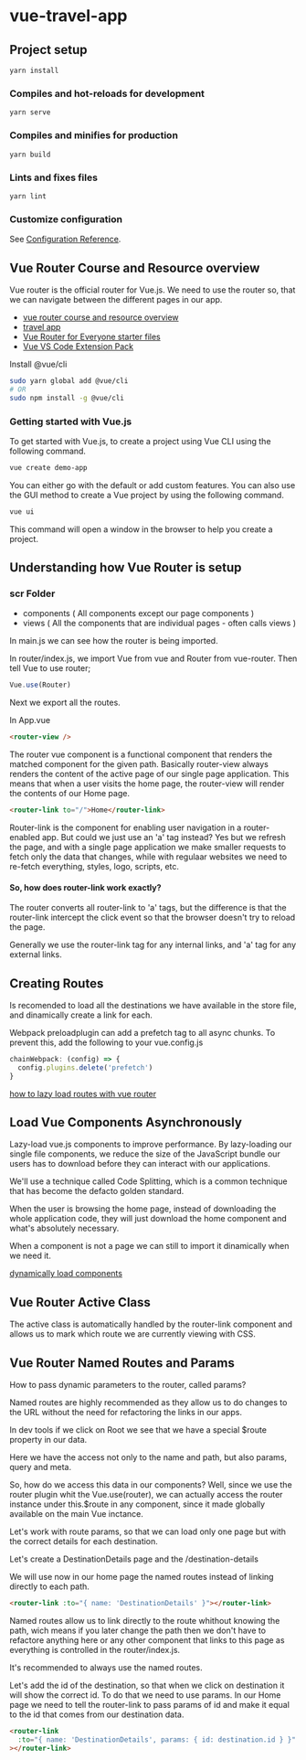 # vue-travel-app

## Project setup

```
yarn install
```

### Compiles and hot-reloads for development

```
yarn serve
```

### Compiles and minifies for production

```
yarn build
```

### Lints and fixes files

```
yarn lint
```

### Customize configuration

See [Configuration Reference](https://cli.vuejs.org/config/).

## Vue Router Course and Resource overview

Vue router is the official router for Vue.js. We need to use the router so,
that we can navigate between the different pages in our app.

- [vue router course and resource overview](https://vueschool.io/lessons/vue-router-course-and-resource-overview)
- [travel app](https://vue-router-course.netlify.app/)
- [Vue Router for Everyone starter files](https://github.com/vueschool/vuejs-router/archive/starter-files.zip)
- [ Vue VS Code Extension Pack](https://marketplace.visualstudio.com/items?itemName=sdras.vue-vscode-extensionpack)

Install @vue/cli

```sh
sudo yarn global add @vue/cli
# OR
sudo npm install -g @vue/cli
```

### Getting started with Vue.js

To get started with Vue.js, to create a project using Vue CLI using the following command.

```sh
vue create demo-app
```

You can either go with the default or add custom features. You can also use the GUI method to create a Vue project by using the following command.

```sh
vue ui
```

This command will open a window in the browser to help you create a project.

## Understanding how Vue Router is setup

### scr Folder

- components ( All components except our page components )
- views ( All the components that are individual pages - often calls views )

In main.js we can see how the router is being imported.

In router/index.js, we import Vue from vue and Router from vue-router.
Then tell Vue to use router;

```js
Vue.use(Router)
```

Next we export all the routes.

In App.vue

```html
<router-view />
```

The router vue component is a functional component that renders the matched component for the given path.
Basically router-view always renders the content of the active page of our single page application.
This means that when a user visits the home page, the router-view will render the contents of our Home page.

```html
<router-link to="/">Home</router-link>
```

Router-link is the component for enabling user navigation in a router-enabled app.
But could we just use an 'a' tag instead?
Yes but we refresh the page, and with a single page application we make smaller requests to fetch only the data that changes, while with regulaar websites we need to re-fetch everything, styles, logo, scripts, etc.

#### So, how does router-link work exactly?

The router converts all router-link to 'a' tags, but the difference is that the router-link intercept the click event so that the browser doesn't try to reload the page.

Generally we use the router-link tag for any internal links, and 'a' tag for any external links.

## Creating Routes

Is recomended to load all the destinations we have available in the store file,
and dinamically create a link for each.

Webpack preloadplugin can add a prefetch tag to all async chunks. To prevent this, add the following to your vue.config.js

```js
chainWebpack: (config) => {
  config.plugins.delete('prefetch')
}
```

[how to lazy load routes with vue router](https://vueschool.io/lessons/how-to-lazy-load-routes-with-vue-router)

## Load Vue Components Asynchronously

Lazy-load vue.js components to improve performance.
By lazy-loading our single file components, we reduce the size of the JavaScript bundle our users has to download before they can interact with our applications.

We'll use a technique called Code Splitting, which is a common technique that has become the defacto golden standard.

When the user is browsing the home page, instead of downloading the whole application code, they will just download the home component and what's absolutely necessary.

When a component is not a page we can still to import it dinamically when we need it.

[dynamically load components](https://vueschool.io/lessons/dynamically-load-components)

## Vue Router Active Class

The active class is automatically handled by the router-link component and allows us to mark which route we are currently viewing with CSS.

## Vue Router Named Routes and Params

How to pass dynamic parameters to the router, called params?

Named routes are highly recommended as they allow us to do changes to the URL without the need for refactoring the links in our apps.

In dev tools if we click on Root we see that we have a special $route property in our data.

Here we have the access not only to the name and path, but also params, query and meta.

So, how do we access this data in our components?
Well, since we use the router plugin whit the Vue.use(router), we can actually access
the router instance under this.$route in any component, since it made globally available on the main Vue inctance.

Let's work with route params, so that we can load only one page but with the correct
details for each destination.

Let's create a DestinationDetails page and the /destination-details

We will use now in our home page the named routes instead of linking directly to each path.

```html
<router-link :to="{ name: 'DestinationDetails' }"></router-link>
```

Named routes allow us to link directly to the route whithout knowing the path,
wich means if you later change the path then we don't have to refactore anything here
or any other component that links to this page as everything is controlled in the router/index.js.

It's recommended to always use the named routes.

Let's add the id of the destination, so that when we click on destination it will show the correct id.
To do that we need to use params.
In our Home page we need to tell the router-link to pass params of id
and make it equal to the id that comes from our destination data.

```html
<router-link
  :to="{ name: 'DestinationDetails', params: { id: destination.id } }"
></router-link>
```
